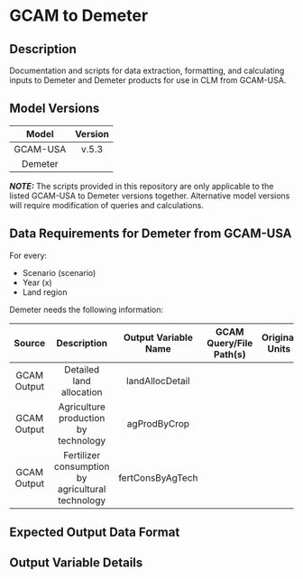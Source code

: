 # GCAM to Demeter

## Description

Documentation and scripts for data extraction, formatting, and calculating inputs to Demeter and Demeter products for use in CLM from GCAM-USA.

## Model Versions

|Model|Version|
|:-:|:-:|
| GCAM-USA | v.5.3 |
| Demeter | <fill> |

**_NOTE:_**  The scripts provided in this repository are only applicable to the listed GCAM-USA to Demeter versions 
together. Alternative model versions will require modification of queries and calculations.

## Data Requirements for Demeter from GCAM-USA

For every:
* Scenario (scenario)
* Year (x)
* Land region

Demeter needs the following information:

| Source | Description | Output Variable Name | GCAM Query/File Path(s) | Original Units | Output Units |
|:-:|:-:|:-:|:-:|:-:|:-:|
| GCAM Output | Detailed land allocation | landAllocDetail | <fill> | <fill> | <fill> |
| GCAM Output | Agriculture production by technology | agProdByCrop | <fill> | <fill> | <fill> |
| GCAM Output | Fertilizer consumption by agricultural technology | fertConsByAgTech | <fill> | <fill> | <fill> |


## Expected Output Data Format


## Output Variable Details

